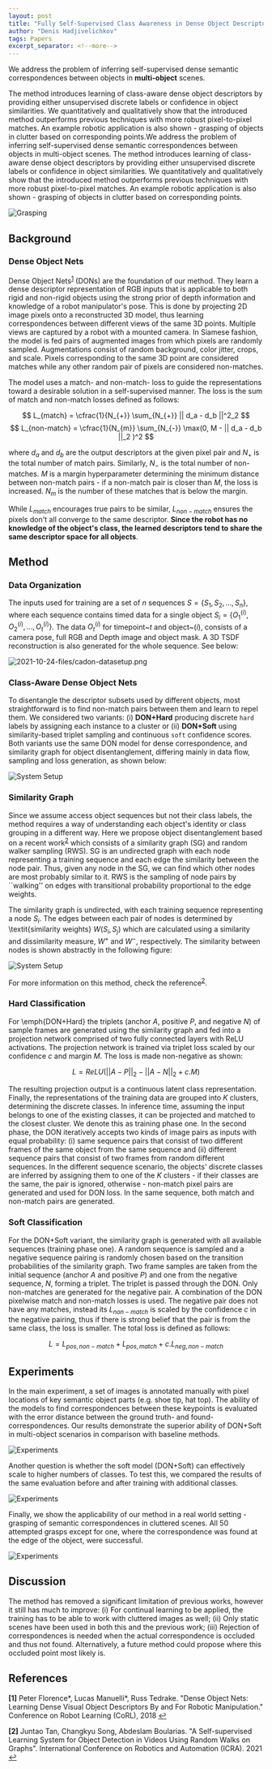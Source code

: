 ```yaml
---
layout: post
title: "Fully Self-Supervised Class Awareness in Dense Object Descriptors"
author: "Denis Hadjivelichkov"
tags: Papers
excerpt_separator: <!--more-->
---
```


We address the problem of inferring self-supervised dense semantic correspondences between objects in **multi-object** scenes.

<!--more-->

The method introduces learning of class-aware dense object descriptors by providing either unsupervised discrete labels or confidence in object similarities. We quantitatively and qualitatively show that the introduced method outperforms previous techniques with more robust pixel-to-pixel matches. An example robotic application is also shown - grasping of objects in clutter based on corresponding points.We address the problem of inferring self-supervised dense semantic correspondences between objects in multi-object scenes. The method introduces learning of class-aware dense object descriptors by providing either unsupervised discrete labels or confidence in object similarities. We quantitatively and qualitatively show that the introduced method outperforms previous techniques with more robust pixel-to-pixel matches. An example robotic application is also shown - grasping of objects in clutter based on corresponding points.

![Grasping](2021-10-24-files/cadon-hook-circles.png)

## Background 

### Dense Object Nets
Dense Object Nets</sup><sup id="a1">[1](#f1)</sup> (DONs) are the foundation of our method. They learn a dense descriptor representation of RGB inputs that is applicable to both rigid and non-rigid objects using the strong prior of depth information and knowledge of a robot manipulator's pose. This is done by projecting 2D image pixels onto a reconstructed 3D model, thus learning correspondences between different views of the same 3D points. Multiple views are captured by a robot with a mounted camera. In Siamese fashion, the model is fed pairs of augmented images from which pixels are randomly sampled. Augmentations consist of random background,  color jitter, crops, and scale. Pixels corresponding to the same 3D point are considered matches while any other random pair of pixels are considered non-matches. 

The model uses a match- and non-match- loss to guide the representations toward a desirable solution in a self-supervised manner. The loss is the sum of match and non-match losses defined as follows:

$$
	L_{match} = 
    \cfrac{1}{N_{+}}
    \sum_{N_{+}} || d_a - d_b ||^2_2
$$
$$
L_{non-match} = 
    \cfrac{1}{N_{m}}
    \sum_{N_{-}} 
    \max(0, M - 
    || d_a - d_b ||_2 )^2
$$

where $d_a$ and $d_b$ are the output descriptors at the given pixel pair and $N_{+}$ is the total number of match pairs. Similarly, $N_{-}$ is the total number of non-matches. $M$ is a margin hyperparameter determining the minimum distance between non-match pairs - if a non-match pair is closer than $M$, the loss is increased. $N_m$ is the number of these matches that is below the margin. 

While $L_{match}$ encourages true pairs to be similar, $L_{non-match}$ ensures the pixels don't all converge to the same descriptor. **Since the robot has no knowledge of the object's class, the learned descriptors tend to share the same descriptor space for all objects**. 


## Method

### Data Organization


The inputs used for training are a set of $n$ sequences $S=\{S_1, S_2, ..., S_n\}$, where each sequence contains timed data for a single object $S_i=\{O^{(i)}_1,O^{(i)}_2,...,O^{(i)}_t\}$. The data $O^{(i)}_t$ for timepoint~$t$ and object~$(i)$, consists of a camera pose, full RGB and Depth image and object mask. A 3D TSDF reconstruction is also generated for the whole sequence. See below:

![2021-10-24-files/cadon-datasetup.png](2021-10-24-files/cadon-datasetup.png)

### Class-Aware Dense Object Nets

To disentangle the descriptor subsets used by different objects, most straightforward is to find non-match pairs between them and learn to repel them. We considered two variants: (i) __DON+Hard__ producing discrete `hard` labels by assigning each instance to a cluster or (ii) __DON+Soft__ using similarity-based triplet sampling and continuous `soft` confidence scores. Both variants use the same DON model for dense correspondence, and similarity graph for object disentanglement, differing mainly in data flow, sampling and loss generation, as shown below:

![System Setup](2021-10-24-files/rebuttal_system.png)

### Similarity Graph

Since we assume access object sequences but not their class labels, the method requires a way of understanding each object's identity or class grouping in a different way. Here we propose object disentanglement based on a recent work</sup><sup id="a1">[2](#f2)</sup> which consists of a similarity graph (SG) and random walker sampling (RWS). SG is an undirected graph with each node representing a training sequence and each edge the similarity between the node pair. Thus, given any node in the SG, we can find which other nodes are most probably similar to it. RWS is the sampling of node pairs by ``walking'' on edges with transitional probability proportional to the edge weights. 


The similarity graph is undirected, with each training sequence representing a node $S_i$. The edges between each pair of nodes is determined by \textit{similarity weights} $W(S_i,S_j)$ which are calculated using a similarity and dissimilarity measure, $W^+$ and $W^-$, respectively. The similarity between nodes is shown abstractly in the following figure:


![System Setup](2021-10-24-files/rebuttal_core.png)


For more information on this method, check the reference</sup><sup id="a1">[2](#f2)</sup>.


### Hard Classification

For \emph{DON+Hard} the triplets (anchor $A$, positive $P$, and negative $N$) of sample frames are generated using the similarity graph and fed into a projection network comprised of two fully connected layers with ReLU activations. The projection network is trained via triplet loss scaled by our confidence $c$ and margin $M$. The loss is made non-negative as shown:

$$
    L = ReLU\left(
    {||A-P||_2}
    -
    {||A-N||_2}
    +
    c.M
    \right)
$$

The resulting projection output is a continuous latent class representation. Finally, the representations of the training data are grouped into $K$ clusters, determining the discrete classes. In inference time, assuming the input belongs to one of the existing classes, it can be projected and matched to the closest cluster. We denote this as training phase one. In the second phase, the DON iteratively accepts two kinds of image pairs as inputs with equal probability: (i) same sequence pairs that consist of two different frames of the same object from the same sequence and (ii) different sequence pairs that consist of two frames from random different sequences. In the different sequence scenario, the objects' discrete classes are inferred by assigning them to one of the $K$ clusters - if their classes are the same, the pair is ignored, otherwise - non-match pixel pairs are generated and used for DON loss. In the same sequence, both match and non-match pairs are generated.

### Soft Classification

For the DON+Soft variant, the similarity graph is generated with all available sequences (training phase one). A random sequence is sampled and a negative sequence pairing is randomly chosen based on the transition probabilities of the similarity graph. Two frame samples are taken from the initial sequence (anchor $A$ and positive $P$) and one from the negative sequence, $N$, forming a triplet. The triplet is passed through the DON. Only non-matches are generated for the negative pair. A combination of the DON pixelwise match and non-match losses is used. The negative pair does not have any matches, instead its $L_{non-match}$ is scaled by the confidence $c$ in the negative pairing, thus if there is strong belief that the pair is from the same class, the loss is smaller. The total loss is defined as follows:

$$    
    L = 
    L_{pos, non-match} 
    + 
    L_{pos, match}
    + 
    c.L_{neg, non-match}
$$

## Experiments

In the main experiment, a set of images is annotated manually with pixel locations of key semantic object parts (e.g. shoe tip, hat top). The ability of the models to find correspondences between these keypoints is evaluated with the error distance between the ground truth- and found- correspondences. Our results demonstrate the superior ability of DON+Soft in multi-object scenarios in comparison with baseline methods.  

![Experiments](2021-10-24-files/cdf_updated.png)


Another question is whether the soft model (DON+Soft) can effectively scale to higher numbers of classes. To test this, we compared the results of the same evaluation before and after training with additional classes.


![Experiments](2021-10-24-files/plot2.png)

Finally, we show the applicability of our method in a real world setting - grasping of semantic correspondences in cluttered scenes. All 50 attempted grasps except for one, where the correspondence was found at the edge of the object, were successful.

![Experiments](2021-10-24-files/grasp-seq-full-3.png)


## Discussion

The method has removed a significant limitation of previous works, however it still has much to improve: (i) For continual learning to be applied, the training has to be able to work with cluttered images as well; (ii) Only static scenes have been used in both this and the previous work; (iii) Rejection of correspondences is needed when the actual correspondence is occluded and thus not found. Alternatively, a future method could propose where this occluded point most likely is.




## References

<b id="f1">\[1\]</b> Peter Florence\*, Lucas Manuelli\*, Russ Tedrake. "Dense Object Nets: Learning Dense Visual Object Descriptors By and For Robotic Manipulation." Conference on Robot Learning (CoRL), 2018 [↩](#a1)

<b id="f2">\[2\]</b> Juntao Tan, Changkyu Song, Abdeslam Boularias. "A Self-supervised Learning System for Object Detection in Videos Using Random Walks on Graphs". International Conference on Robotics and Automation (ICRA). 2021 [↩](#a2)
